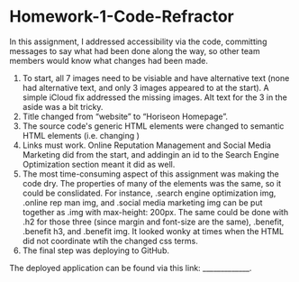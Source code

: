 # Homework-1-Code-Refractor

<!-- Description -->
In this assignment, I addressed accessibility via the code, committing messages to say what had been done along the way, so other team members would know what changes had been made.
1. To start, all 7 images need to be visiable and have alternative text (none had alternative text, and only 3 images appeared to at the start). A simple iCloud fix addressed the missing images. Alt text for the 3 in the aside was a bit tricky.
2. Title changed from “website” to “Horiseon Homepage”.
3. The source code's generic HTML elements were changed to semantic HTML elements (i.e. changing )
4. Links must work. Online Reputation Management and Social Media Marketing did from the start, and addingin an id to the Search Engine Optimization section meant it did as well.
5. The most time-consuming aspect of this assignment was making the code dry. The properties of many of the elements was the same, so it could be conslidated. For instance, .search engine optimization img, .online rep man img, and .social media marketing img can be put together as .img with max-height: 200px. The same could be done with .h2 for those three (since margin and font-size are the same), .benefit, .benefit h3, and .benefit img.  It looked wonky at times when the HTML did not coordinate wtih the changed css terms.
6. The final step was deploying to GitHub. 


<!-- Screenshot -->


<!-- Code -->
The deployed application can be found via this link: _____________.